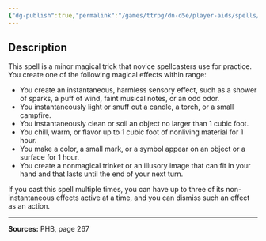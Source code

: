 ```yaml
---
{"dg-publish":true,"permalink":"/games/ttrpg/dn-d5e/player-aids/spells/cantrips/prestidigitation/","tags":["TTRPG/DND/5e","verbal","somatic","utility"]}
---
```



## Description
This spell is a minor magical trick that novice spellcasters use for practice.
You create one of the following magical effects within range:
- You create an instantaneous, harmless sensory effect, such as a shower of sparks, a puff of wind, faint musical notes, or an odd odor.
- You instantaneously light or snuff out a candle, a torch, or a small campfire.
- You instantaneously clean or soil an object no larger than 1 cubic foot.
- You chill, warm, or flavor up to 1 cubic foot of nonliving material for 1 hour.
- You make a color, a small mark, or a symbol appear on an object or a surface for 1 hour.
- You create a nonmagical trinket or an illusory image that can fit in your hand and that lasts until the end of your next turn.

If you cast this spell multiple times, you can have up to three of its non-instantaneous effects active at a time, and you can dismiss such an effect as an action.

---

**Sources:** PHB, page 267
